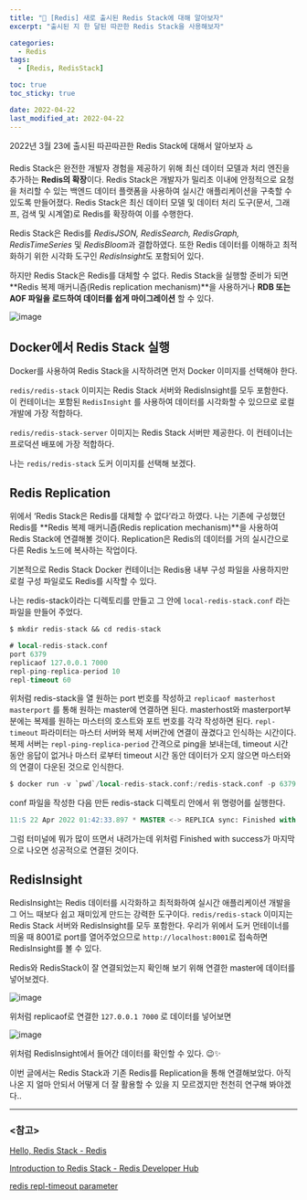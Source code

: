 ```yaml
---
title: "🍒 [Redis] 새로 출시된 Redis Stack에 대해 알아보자"
excerpt: "출시된 지 한 달된 따끈한 Redis Stack을 사용해보자"

categories:
  - Redis
tags:
  - [Redis, RedisStack]

toc: true
toc_sticky: true

date: 2022-04-22
last_modified_at: 2022-04-22
---
```

2022년 3월 23에 출시된 따끈따끈한 Redis Stack에 대해서 알아보자 ♨️

Redis Stack은 완전한 개발자 경험을 제공하기 위해 최신 데이터 모델과 처리 엔진을 추가하는 **Redis의 확장**이다. Redis Stack은 개발자가 밀리초 이내에 안정적으로 요청을 처리할 수 있는 백엔드 데이터 플랫폼을 사용하여 실시간 애플리케이션을 구축할 수 있도록 만들어졌다. Redis Stack은 최신 데이터 모델 및 데이터 처리 도구(문서, 그래프, 검색 및 시계열)로 Redis를 확장하여 이를 수행한다.

Redis Stack은 Redis를 *RedisJSON, RedisSearch, RedisGraph, RedisTimeSeries* 및 *RedisBloom*과 결합하였다. 또한 Redis 데이터를 이해하고 최적화하기 위한 시각화 도구인 *RedisInsight*도 포함되어 있다.

하지만 Redis Stack은 Redis를 대체할 수 없다. Redis Stack을 실행할 준비가 되면 **Redis 복제 매커니즘(Redis replication mechanism)**을 사용하거나 **RDB 또는 AOF 파일을 로드하여 데이터를 쉽게 마이그레이션** 할 수 있다.

![image](https://user-images.githubusercontent.com/73830753/164727408-9de5456d-0cac-4882-a1af-c21f64d9ccff.png)


## Docker에서 Redis Stack 실행

Docker를 사용하여 Redis Stack을 시작하려면 먼저 Docker 이미지를 선택해야 한다.

`redis/redis-stack` 이미지는 Redis Stack 서버와 RedisInsight를 모두 포함한다. 이 컨테이너는 포함된 `RedisInsight` 를 사용하여 데이터를 시각화할 수 있으므로 로컬 개발에 가장 적합하다.

`redis/redis-stack-server` 이미지는 Redis Stack 서버만 제공한다. 이 컨테이너는 프로덕션 배포에 가장 적합하다.

나는  `redis/redis-stack` 도커 이미지를 선택해 보겠다. 

## Redis Replication

위에서 ‘Redis Stack은 Redis를 대체할 수 없다’라고 하였다. 나는 기존에 구성했던 Redis를 **Redis 복제 매커니즘(Redis replication mechanism)**을 사용하여 Redis Stack에 연결해볼 것이다. Replication은 Redis의 데이터를 거의 실시간으로 다른 Redis 노드에 복사하는 작업이다. 

기본적으로 Redis Stack Docker 컨테이너는 Redis용 내부 구성 파일을 사용하지만 로컬 구성 파일로도 Redis를 시작할 수 있다.

나는 redis-stack이라는 디렉토리를 만들고 그 안에 `local-redis-stack.conf` 라는 파일을 만들어 주었다. 

```sql
$ mkdir redis-stack && cd redis-stack
```

```sql
# local-redis-stack.conf
port 6379
replicaof 127.0.0.1 7000
repl-ping-replica-period 10
repl-timeout 60
```

위처럼 redis-stack을 열 원하는 port 번호를 작성하고 `replicaof masterhost masterport` 를 통해 원하는 master에 연결하면 된다. masterhost와 masterport부분에는 복제를 원하는 마스터의 호스트와 포트 번호를 각각 작성하면 된다.  `repl-timeout` 파라미터는 마스터 서버와 복제 서버간에 연결이 끊겼다고 인식하는 시간이다. 복제 서버는 `repl-ping-replica-period` 간격으로 ping을 보내는데, timeout 시간 동안 응답이 없거나 마스터 로부터 timeout 시간 동안 데이터가 오지 않으면 마스터와의 연결이 다운된 것으로 인식한다.

```sql
$ docker run -v `pwd`/local-redis-stack.conf:/redis-stack.conf -p 6379:6379 -p 8001:8001 redis/redis-stack:latest
```

conf 파일을 작성한 다음 만든 redis-stack 디렉토리 안에서 위 명령어를 실행한다. 

```sql
11:S 22 Apr 2022 01:42:33.897 * MASTER <-> REPLICA sync: Finished with success
```

그럼 터미널에 뭐가 많이 뜨면서 내려가는데 위처럼 Finished with success가 마지막으로 나오면 성공적으로 연결된 것이다.

## RedisInsight

RedisInsight는 Redis 데이터를 시각화하고 최적화하여 실시간 애플리케이션 개발을 그 어느 때보다 쉽고 재미있게 만드는 강력한 도구이다. `redis/redis-stack` 이미지는 Redis Stack 서버와 RedisInsight를 모두 포함한다. 우리가 위에서 도커 먼테이너를 띄울 때 8001로 port를 열어주었으므로 `http://localhost:8001`로 접속하면 RedisInsight를 볼 수 있다.

Redis와 RedisStack이 잘 연결되었는지 확인해 보기 위해 연결한 master에 데이터를 넣어보겠다.

![image](https://user-images.githubusercontent.com/73830753/164727488-b962ac7e-7a60-4797-8e90-84c1a3919efb.png)

위처럼 replicaof로 연결한 `127.0.0.1 7000` 로 데이터를 넣어보면 


![image](https://user-images.githubusercontent.com/73830753/164727647-9b07b7b1-bcc0-44b9-bde4-b58396e8caa1.png)

위처럼 RedisInsight에서 들어간 데이터를 확인할 수 있다. 😉✨

이번 글에서는 Redis Stack과 기존 Redis를 Replication을 통해 연결해보았다. 아직 나온 지 얼마 안되서 어떻게 더 잘 활용할 수 있을 지 모르겠지만 천천히 연구해 봐야겠다..

---

### <참고>

[Hello, Redis Stack - Redis](https://redis.com/blog/introducing-redis-stack/)

[Introduction to Redis Stack - Redis Developer Hub](https://developer.redis.com/create/redis-stack)

[redis repl-timeout parameter](http://redisgate.kr/redis/configuration/param_repl-timeout.php)